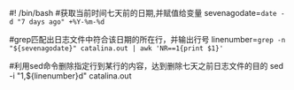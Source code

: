 #! /bin/bash
#获取当前时间七天前的日期,并赋值给变量
sevenagodate=`date -d "7 days ago" +%Y-%m-%d`

#grep匹配出日志文件中符合该日期的所在行，并输出行号
linenumber=`grep -n "${sevenagodate}" catalina.out | awk 'NR==1{print $1}'`

#利用sed命令删除指定行到某行的内容，达到删除七天之前日志文件的目的
sed -i "1,${linenumber}d" catalina.out
